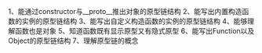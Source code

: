 1、能通过constructor与__proto__推出对象的原型链结构
2、能写出内置构造函数的实例的原型链结构
3、能写出自定义构造函数的实例的原型链结构
4、能够理解函数也是对象 
5、知道函数既有显示原型又有隐式原型
6、能写出Function以及Object的原型链结构
7、理解原型链的概念
